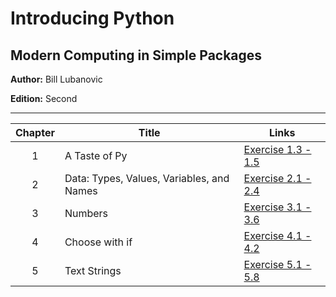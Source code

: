# Introducing Python
## Modern Computing in Simple Packages

**Author:** Bill Lubanovic

**Edition:** Second

---

| Chapter | Title | Links |
| :---: | ------------- | ------------- |
| 1 | A Taste of Py | [Exercise 1.3 - 1.5](https://github.com/chyneyee/Nothing-Better-To-Do/tree/main/Python/Introducing-Python/Chapter01) |
| 2 | Data: Types, Values, Variables, and Names | [Exercise 2.1 - 2.4](https://github.com/chyneyee/Nothing-Better-To-Do/tree/main/Python/Introducing-Python/Chapter02) |
| 3 | Numbers | [Exercise 3.1 - 3.6](https://github.com/chyneyee/Nothing-Better-To-Do/tree/main/Python/Introducing-Python/Chapter03) |
| 4 | Choose with if | [Exercise 4.1 - 4.2 ](https://github.com/chyneyee/Nothing-Better-To-Do/tree/main/Python/Introducing-Python/Chapter04) |
| 5 | Text Strings | [Exercise 5.1 - 5.8 ](https://github.com/chyneyee/Nothing-Better-To-Do/tree/main/Python/Introducing-Python/Chapter05) |

